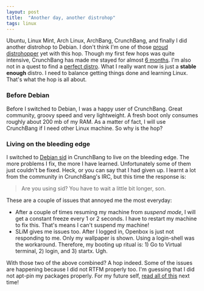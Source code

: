 ```yaml
---
layout: post
title:  "Another day, another distrohop"
tags: linux
---
```


Ubuntu, Linux Mint, Arch Linux, ArchBang, CrunchBang, and finally I did another distrohop to Debian. I don't think I'm one of those [proud distrohopper][distrohopper] yet with this hop. Though my first few hops was quite intensive, CrunchBang has made me stayed for almost [6 months][crunchbang-first-post]. I'm also not in a quest to find a [perfect distro][urban]. What I really want now is just a **stable enough** distro. I need to balance getting things done and learning Linux. That's what the hop is all about. 

### Before Debian
Before I switched to Debian, I was a happy user of CrunchBang. Great community, groovy speed and very lightweight. A fresh boot only consumes roughly about 200 mb of my RAM. As a matter of fact, I will use CrunchBang if I need other Linux machine. So why is the hop?

### Living on the bleeding edge
I switched to [Debian sid][sid] in CrunchBang to live on the bleeding edge. The more problems I fix, the more I have learned. Unfortunately some of them just couldn't be fixed. Heck, or you can say that I had given up. I learnt a lot from the community in CrunchBang's IRC, but this time the response is:  

> Are you using sid? You have to wait a little bit longer, son.

These are a couple of issues that annoyed me the most everyday:

- After a couple of times resuming my machine from _suspend mode_, I will get a constant freeze every 1 or 2 seconds. I have to restart my machine to fix this. That's means I can't suspend my machine!
- SLiM gives me issues too. After I logged in, Openbox is just not responding to me. Only my wallpaper is shown. Using a login-shell was the workaround. Therefore, my booting up ritual is: 1) Go to Virtual terminal, 2) login, and 3) startx. Ugh.

With those two of the above combined? A hop indeed. Some of the issues are happening because I did not RTFM properly too. I'm guessing that I did not apt-pin my packages properly. For my future self, [read all of this][crunchbang-sid] next time!

[urban]: http://www.urbandictionary.com/define.php?term=distrohopper
[crunchbang-first-post]: http://crunchbang.org/forums/viewtopic.php?id=27605
[crunchbang-sid]: http://crunchbang.org/forums/viewtopic.php?id=16353
[ord]: http://www.xda-developers.com/announcements/do-you-have-obsessive-rom-updating-disorder-ord/
[sid]: http://www.debian.org/releases/sid/
[distrohopper]: http://jimlynch.com/linux-articles/the-psychology-of-a-distrohopper/